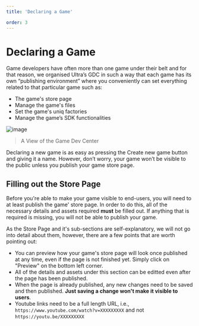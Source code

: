 ```yaml
---
title: 'Declaring a Game'

order: 3
---
```


# Declaring a Game

Game developers have often more than one game under their belt and for that reason, we organised Ultra’s GDC in such a way that each game has its own “publishing environment” where you conveniently can set everything related to that particular game such as:

-   The game's store page
-   Manage the game's files
-   Set the game's uniq factories
-   Manage the game’s SDK functionalities

![image](https://github.com/Tomas-Cucit/docs-blockchain/assets/140004349/53a475ee-3f4c-48ee-bd47-8893b5cd18a3)
> A View of the Game Dev Center

Declaring a new game is as easy as pressing the Create new game button and giving it a name. However, don’t worry, your game won’t be visible to the public unless you publish your game store page.

## Filling out the Store Page

Before you're able to make your game visible to end-users, you will need to at least publish the game' store page. In order to do this, all of the necessary details and assets required **must** be filled out. If anything that is required is missing, you will not be able to publish your game.

As the Store Page and it's sub-sections are self-explanatory, we will not go into detail about them, however, there are a few points that are worth pointing out:

-   You can preview how your game's store page will look once published at any time, even if the page is not finished yet. Simply click on "Preview" on the bottom left corner.
-   All of the details and assets under this section can be editted even after the page has been published.
-   When the page is already published, any new changes need to be saved and then published. **Just saving a change won't make it visible to users**.
-   Youtube links need to be a full length URL, i.e., `https://www.youtube.com/watch?v=XXXXXXXXX` and not `https://youtu.be/XXXXXXXXX`
